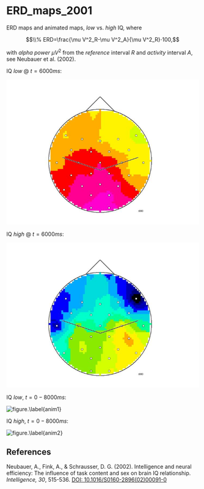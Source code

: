 # ERD_maps_2001
ERD maps and animated maps, *low* vs. *high* IQ, where 

$$\\% ERD=\frac{\mu V^2_R-\mu V^2_A}{\mu V^2_R}⋅100,$$

with *alpha power* $\mu V^2$ from the *reference* interval $R$ and *activity* interval $A$, see Neubauer et al. (2002).

IQ *low* @ $t=6000 ms$:

![figure.\label{pic1}](Folie49low.JPG)

IQ *high* @ $t=6000 ms$:

![figure.\label{pic2}](Folie49high.JPG)

IQ *low*, $t=0-8000 ms$:

![figure.\label{anim1}](pic1.gif)

IQ *high*, $t=0-8000 ms$:

![figure.\label{anim2}](pic2.gif)

## References

Neubauer, A., Fink, A., & Schrausser, D. G. (2002). Intelligence and neural efficiency: The influence of task content and sex on brain IQ relationship. *Intelligence, 30*, 515-536. [DOI: 10.1016/S0160-2896(02)00091-0](https://doi.org/10.1016/S0160-2896(02)00091-0)
